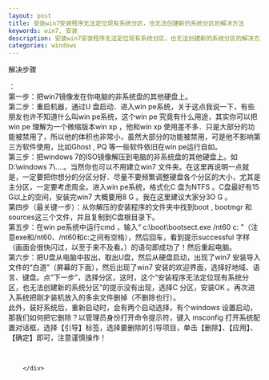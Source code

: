 ```yaml
---
layout: post
title: 安装win7安装程序无法定位现有系统分区，也无法创建新的系统分区的解决方法
keywords: win7, 安装
description: 安装win7安装程序无法定位现有系统分区，也无法创建新的系统分区的解决方法
categories: windows
---
```

解决步骤
<div>
<div>
<div id="sina_keyword_ad_area2" class="articalContent   ">
<p>：<br />
第一步：把win7镜像发在你电脑的非系统盘的其他硬盘上。<br />
第二步：重启机器，通过U 盘启动．进入win pe系统，关于这点我说一下，有些朋友也许不知道什么叫win pe系统，这个win pe
究竟有什么用途，其实你可以把win pe 理解为一个微缩版本win xp ，他和win xp
使用差不多．只是大部分的功能被禁用了，所以他的体积也非常小，虽然大部分的功能被禁用，可是他不影响第三方软件使用，比如Ghost ,
PQ 等一些软件依旧在win pe运行自如。<br />
第三步：把windows 7的ISO镜像解压到电脑的非系统盘的其他硬盘上。如D:\windows
7\....。当然你也可以不用建立win7
文件夹。在这里再说明一点就是，一定要把你想分的分区分好．尽量不要频繁调整硬盘各个分区的大小，尤其是主分区，一定要考虑周全。进入win
pe系统，格式化C 盘为NTFS 。C盘最好有15 G以上的空间，安装完win7 大概要用8 G 。我在这里建议大家分3O G
。<br />
第四步（最关键一步）：从你解压的安装程序的文件夹中找到boot , bootmgr
和sources这三个文件，并且复制到C盘根目录下。<br />
第五步：在win pe系统中运行cmd ，输入&ldquo; c:\boot\bootsect.exe /nt60 c:
&rdquo;（注意exe和/nt60、/nt60和c:之间有空格），然后回车，看到提示successful
字样（画面会很快闪过，以至于来不及看。）的语句即成功了！然后重起电脑。<br />
第六步：把U盘从电脑中拔出，取出U盘，然后从硬盘启动，出现了win7 安装导入文件的&ldquo;白道&rdquo;（屏幕的下面），然后出现了win7
安装的欢迎界面，选择好地域、语言、键盘。点&ldquo;下一步&rdquo;，选择分区，这时，这个&ldquo;安装程序无法定位现有系统分区，也无法创建新的系统分区&rdquo;的提示没有出现，选择C
分区，安装OK 。再次进入系统把刚才装机放入的多余文件删掉（不删除也行）。<br />
此外，装好系统后，重新启动时，会有两个启动选择，有个windows 设置启动，那我们如何把它删除？以管理员身份打开命令提示符，键入
msconfig
打开系统配置对话框，选择【引导】标签，选择要删除的引导项目，单击【删除】、【应用】、【确定】即可，注意谨慎操作！</p>
<p>&nbsp;</p>

							
		</div>

</div>

</div>
    
